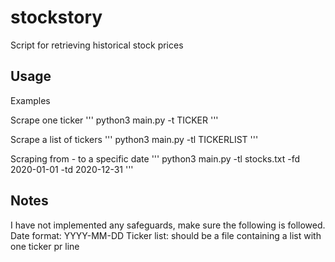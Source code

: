 # stockstory

Script for retrieving historical stock prices

## Usage
Examples

Scrape one ticker
'''
python3 main.py -t TICKER
'''

Scrape a list of tickers
'''
python3 main.py -tl TICKERLIST
'''

Scraping from - to a specific date
'''
python3 main.py -tl stocks.txt -fd 2020-01-01 -td 2020-12-31
'''



## Notes
I have not implemented any safeguards, make sure the following is followed.
Date format: YYYY-MM-DD
Ticker list: should be a file containing a list with one ticker pr line